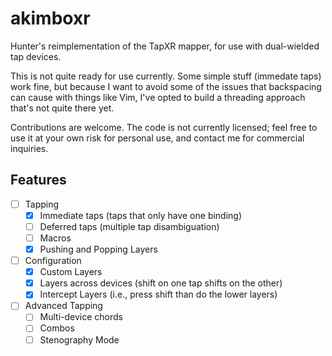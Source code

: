 # akimboxr

Hunter's reimplementation of the TapXR mapper, for use with dual-wielded tap devices.

This is not quite ready for use currently. Some simple stuff (immedate taps) work fine, but because I want to avoid some
of the issues that backspacing can cause with things like Vim, I've opted to build a threading approach that's not quite
there yet.

Contributions are welcome. The code is not currently licensed; feel free to use it at your own risk for personal use,
and contact me for commercial inquiries.

## Features
- [ ] Tapping
    - [x] Immediate taps (taps that only have one binding)
    - [ ] Deferred taps (multiple tap disambiguation)
    - [ ] Macros
    - [x] Pushing and Popping Layers
- [ ] Configuration
    - [x] Custom Layers
    - [x] Layers across devices (shift on one tap shifts on the other)
    - [x] Intercept Layers (i.e., press shift than do the lower layers)
- [ ] Advanced Tapping
  - [ ] Multi-device chords
  - [ ] Combos
  - [ ] Stenography Mode